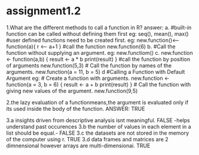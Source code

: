 # assignment1.2


1.What are the different methods to call a function in R?
answer:
a.
            #built-in function can be called without defining them first
            eg: seq(), mean(), max()
            #user defined functions need to be created first.
            eg: 
            new.function()<-- function(a){
            r <-- a+1
            }
            #call the function
            new.function(6)
b.
           #Call the function without supplying an argument.
          eg: new.functiom()
c.
          new.function <- function(a,b) {
             result <- a * b
             print(result)
             }
          #call the function by position of arguments
          new.function(5,3)
          # Call the function by names of the arguments.
          new.function(a = 11, b = 5)
d
          #Calling a Function with Default Argument
          eg:
          # Create a function with arguments.
          new.function <- function(a = 3, b = 6) {
             result <- a + b
             print(result)
          }
          # Call the function with giving new values of the argument.
          new.function(9,5)
          
2.the lazy evaluation of a functionmeans,the argument is evaluated only if its used inside the body of the function.
ANSWER: TRUE

3.a insights driven from descriptive analysis isnt meaningful. FALSE -helps understand past occurences
3.b the number of values in each element in a list should be equal.- FALSE
3.c the datasets are not stored in the memory of the computer using r. TRUE
3.d data frames and matrices are 2 dimnensional however arrays are multi-dimensionai. TRUE
